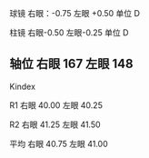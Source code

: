 球镜 
右眼：-0.75 
左眼 +0.50 
单位 D

柱镜
右眼-0.50
左眼-0.25
单位 D

轴位
右眼  167
左眼  148
--

Kindex

R1
右眼  40.00
左眼  40.25

R2
右眼  41.25
左眼  41.50

平均
右眼  40.75
左眼  41.00